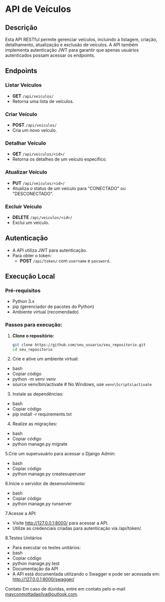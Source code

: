 # API de Veículos

## Descrição
Esta API RESTful permite gerenciar veículos, incluindo a listagem, criação, detalhamento, atualização e exclusão de veículos. A API também implementa autenticação JWT para garantir que apenas usuários autenticados possam acessar os endpoints.

## Endpoints

### Listar Veículos
- **GET** `/api/veiculos/`
- Retorna uma lista de veículos.

### Criar Veículo
- **POST** `/api/veiculos/`
- Cria um novo veículo.

### Detalhar Veículo
- **GET** `/api/veiculos/<id>/`
- Retorna os detalhes de um veículo específico.

### Atualizar Veículo
- **PUT** `/api/veiculos/<id>/`
- Atualiza o status de um veículo para "CONECTADO" ou "DESCONECTADO".

### Excluir Veículo
- **DELETE** `/api/veiculos/<id>/`
- Exclui um veículo.

## Autenticação
- A API utiliza JWT para autenticação.
- Para obter o token:
  - **POST** `/api/token/` com `username` e `password`.

## Execução Local

### Pré-requisitos
- Python 3.x
- pip (gerenciador de pacotes do Python)
- Ambiente virtual (recomendado)

### Passos para execução:

1. **Clone o repositório:**
   ```bash
   git clone https://github.com/seu_usuario/seu_repositorio.git
   cd seu_repositorio
   
2. Crie e ative um ambiente virtual:
- bash
- Copiar código
- python -m venv venv
- source venv/bin/activate  # No Windows, use `venv\Scripts\activate`

3. Instale as dependências:
- bash
- Copiar código
- pip install -r requirements.txt

4. Realize as migrações:
- bash
- Copiar código
- python manage.py migrate

5.Crie um superusuário para acessar o Django Admin:
- bash
- Copiar código
- python manage.py createsuperuser


6.Inicie o servidor de desenvolvimento:
- bash
- Copiar código
- python manage.py runserver

7.Acesse a API:
- Visite http://127.0.0.1:8000/ para acessar a API.
- Utilize as credenciais criadas para autenticação via /api/token/.


8.Testes Unitários
- Para executar os testes unitários:
- bash
- Copiar código
- python manage.py test
- Documentação da API
- A API está documentada utilizando o Swagger e pode ser acessada em: http://127.0.0.1:8000/swagger/

Contato
Em caso de dúvidas, entre em contato pelo e-mail mayconmottadasilva@outlook.com.
